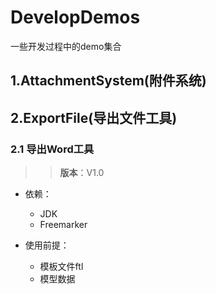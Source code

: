# DevelopDemos
一些开发过程中的demo集合




## 1.AttachmentSystem(附件系统)





## 2.ExportFile(导出文件工具)

### 2.1 导出Word工具


>> **版本**：V1.0

* 依赖：
    * JDK
    * Freemarker

* 使用前提：
    * 模板文件ftl
    * 模型数据
